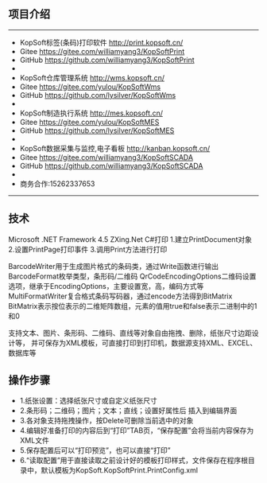 ## 项目介绍
****
* KopSoft标签(条码)打印软件 http://print.kopsoft.cn/
* Gitee https://gitee.com/williamyang3/KopSoftPrint
* GitHub https://github.com/williamyang3/KopSoftPrint
*
* KopSoft仓库管理系统 http://wms.kopsoft.cn/
* Gitee https://gitee.com/yulou/KopSoftWms
* GitHub https://github.com/lysilver/KopSoftWms
*
* KopSoft制造执行系统 http://mes.kopsoft.cn/
* Gitee https://gitee.com/yulou/KopSoftMES
* GitHub https://github.com/lysilver/KopSoftMES
*
* KopSoft数据采集与监控,电子看板 http://kanban.kopsoft.cn/
* Gitee https://gitee.com/williamyang3/KopSoftSCADA
* GitHub https://github.com/williamyang3/KopSoftSCADA
*
* 商务合作:15262337653
****

## 技术
Microsoft .NET Framework 4.5
ZXing.Net
C#打印
1.建立PrintDocument对象
2.设置PrintPage打印事件
3.调用Print方法进行打印

BarcodeWriter用于生成图片格式的条码类，通过Write函数进行输出
BarcodeFormat枚举类型，条形码/二维码
QrCodeEncodingOptions二维码设置选项，继承于EncodingOptions，主要设置宽，高，编码方式等
MultiFormatWriter复合格式条码写码器，通过encode方法得到BitMatrix
BitMatrix表示按位表示的二维矩阵数组，元素的值用true和false表示二进制中的1和0

支持文本、图片、条形码、二维码、直线等对象自由拖拽、删除，纸张尺寸边距设计等，
并可保存为XML模板，可直接打印到打印机，数据源支持XML、EXCEL、数据库等

## 操作步骤
* 1.纸张设置：选择纸张尺寸或自定义纸张尺寸
* 2.条形码；二维码；图片；文本；直线；设置好属性后 插入到编辑界面
* 3.各对象支持拖拽操作，按Delete可删除当前选中的对象
* 4.编辑好准备打印的内容后到“打印”TAB页，“保存配置”会将当前内容保存为XML文件
* 5.保存配置后可以“打印预览”，也可以直接“打印”
* 6.“读取配置”用于直接读取之前设计好的模板打印样式，文件保存在程序根目录中，默认模板为KopSoft.KopSoftPrint.PrintConfig.xml

